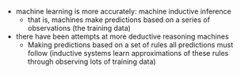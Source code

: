 - machine learning is more accurately: machine inductive inference
    - that is, machines make predictions based on a series of observations (the training data)
- there have been attempts at more deductive reasoning machines
    - Making predictions based on a set of rules all predictions must follow (inductive systems learn approximations of these rules through observing lots of training data)